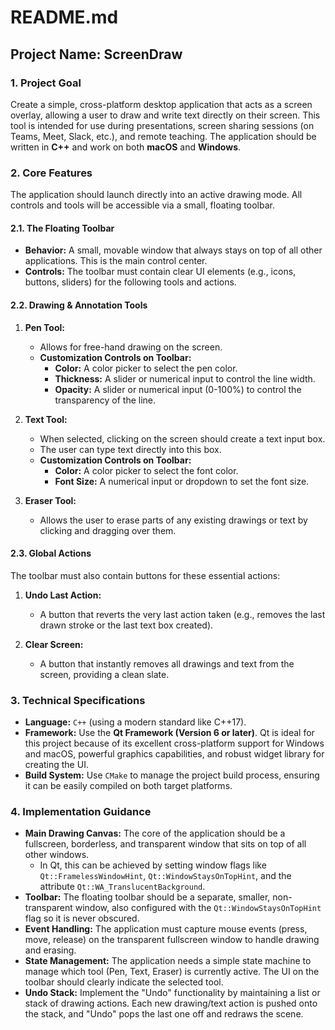 # README.md

## Project Name: ScreenDraw

### 1. Project Goal

Create a simple, cross-platform desktop application that acts as a screen overlay, allowing a user to draw and write text directly on their screen. This tool is intended for use during presentations, screen sharing sessions (on Teams, Meet, Slack, etc.), and remote teaching. The application should be written in **C++** and work on both **macOS** and **Windows**.

### 2. Core Features

The application should launch directly into an active drawing mode. All controls and tools will be accessible via a small, floating toolbar.

#### 2.1. The Floating Toolbar

* **Behavior:** A small, movable window that always stays on top of all other applications. This is the main control center.
* **Controls:** The toolbar must contain clear UI elements (e.g., icons, buttons, sliders) for the following tools and actions.

#### 2.2. Drawing & Annotation Tools

1.  **Pen Tool:**
    * Allows for free-hand drawing on the screen.
    * **Customization Controls on Toolbar:**
        * **Color:** A color picker to select the pen color.
        * **Thickness:** A slider or numerical input to control the line width.
        * **Opacity:** A slider or numerical input (0-100%) to control the transparency of the line.

2.  **Text Tool:**
    * When selected, clicking on the screen should create a text input box.
    * The user can type text directly into this box.
    * **Customization Controls on Toolbar:**
        * **Color:** A color picker to select the font color.
        * **Font Size:** A numerical input or dropdown to set the font size.

3.  **Eraser Tool:**
    * Allows the user to erase parts of any existing drawings or text by clicking and dragging over them.

#### 2.3. Global Actions

The toolbar must also contain buttons for these essential actions:

1.  **Undo Last Action:**
    * A button that reverts the very last action taken (e.g., removes the last drawn stroke or the last text box created).

2.  **Clear Screen:**
    * A button that instantly removes all drawings and text from the screen, providing a clean slate.

### 3. Technical Specifications

* **Language:** `C++` (using a modern standard like C++17).
* **Framework:** Use the **Qt Framework (Version 6 or later)**. Qt is ideal for this project because of its excellent cross-platform support for Windows and macOS, powerful graphics capabilities, and robust widget library for creating the UI.
* **Build System:** Use `CMake` to manage the project build process, ensuring it can be easily compiled on both target platforms.

### 4. Implementation Guidance

* **Main Drawing Canvas:** The core of the application should be a fullscreen, borderless, and transparent window that sits on top of all other windows.
    * In Qt, this can be achieved by setting window flags like `Qt::FramelessWindowHint`, `Qt::WindowStaysOnTopHint`, and the attribute `Qt::WA_TranslucentBackground`.
* **Toolbar:** The floating toolbar should be a separate, smaller, non-transparent window, also configured with the `Qt::WindowStaysOnTopHint` flag so it is never obscured.
* **Event Handling:** The application must capture mouse events (press, move, release) on the transparent fullscreen window to handle drawing and erasing.
* **State Management:** The application needs a simple state machine to manage which tool (Pen, Text, Eraser) is currently active. The UI on the toolbar should clearly indicate the selected tool.
* **Undo Stack:** Implement the "Undo" functionality by maintaining a list or stack of drawing actions. Each new drawing/text action is pushed onto the stack, and "Undo" pops the last one off and redraws the scene.